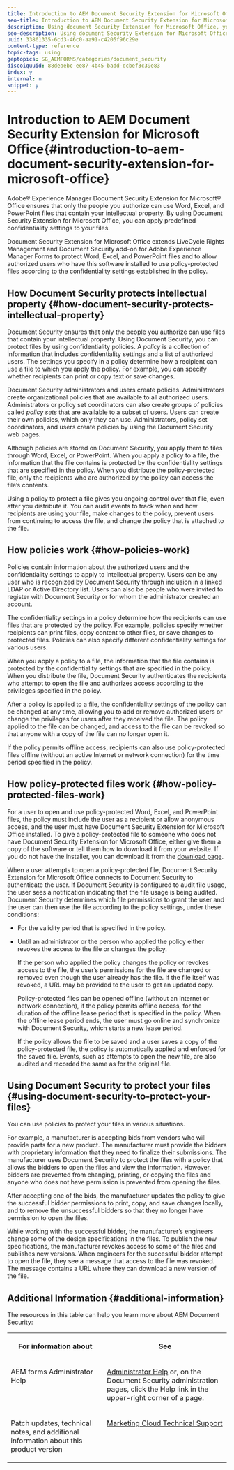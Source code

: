 ```yaml
---
title: Introduction to AEM Document Security Extension for Microsoft Office
seo-title: Introduction to AEM Document Security Extension for Microsoft Office
description: Using document Security Extension for Microsoft Office, you can apply predefined confidentiality settings to your Microsoft Office files. 
seo-description: Using document Security Extension for Microsoft Office, you can apply predefined confidentiality settings to your Microsoft Office files. 
uuid: 33861335-6cd3-46c0-aa91-c4205f96c29e
content-type: reference
topic-tags: using
geptopics: SG_AEMFORMS/categories/document_security
discoiquuid: 88deaebc-ee87-4b45-badd-dcbef3c39e83
index: y
internal: n
snippet: y
---
```


# Introduction to AEM Document Security Extension for Microsoft Office{#introduction-to-aem-document-security-extension-for-microsoft-office}

Adobe® Experience Manager Document Security Extension for Microsoft® Office ensures that only the people you authorize can use Word, Excel, and PowerPoint files that contain your intellectual property. By using Document Security Extension for Microsoft Office, you can apply predefined confidentiality settings to your files.

Document Security Extension for Microsoft Office extends LiveCycle Rights Management and Document Security add-on for Adobe Experience Manager Forms to protect Word, Excel, and PowerPoint files and to allow authorized users who have this software installed to use policy-protected files according to the confidentiality settings established in the policy.

## How Document Security protects intellectual property {#how-document-security-protects-intellectual-property}

Document Security ensures that only the people you authorize can use files that contain your intellectual property. Using Document Security, you can protect files by using confidentiality policies. A *policy* is a collection of information that includes confidentiality settings and a list of authorized users. The settings you specify in a policy determine how a recipient can use a file to which you apply the policy. For example, you can specify whether recipients can print or copy text or save changes.

Document Security administrators and users create policies. Administrators create organizational policies that are available to all authorized users. Administrators or policy set coordinators can also create groups of policies called *policy sets* that are available to a subset of users. Users can create their own policies, which only they can use. Administrators, policy set coordinators, and users create policies by using the Document Security web pages.

Although policies are stored on Document Security, you apply them to files through Word, Excel, or PowerPoint. When you apply a policy to a file, the information that the file contains is protected by the confidentiality settings that are specified in the policy. When you distribute the policy-protected file, only the recipients who are authorized by the policy can access the file’s contents.

Using a policy to protect a file gives you ongoing control over that file, even after you distribute it. You can audit events to track when and how recipients are using your file, make changes to the policy, prevent users from continuing to access the file, and change the policy that is attached to the file.

## How policies work {#how-policies-work}

Policies contain information about the authorized users and the confidentiality settings to apply to intellectual property. Users can be any user who is recognized by Document Security through inclusion in a linked LDAP or Active Directory list. Users can also be people who were invited to register with Document Security or for whom the administrator created an account.

The confidentiality settings in a policy determine how the recipients can use files that are protected by the policy. For example, policies specify whether recipients can print files, copy content to other files, or save changes to protected files. Policies can also specify different confidentiality settings for various users.

When you apply a policy to a file, the information that the file contains is protected by the confidentiality settings that are specified in the policy. When you distribute the file, Document Security authenticates the recipients who attempt to open the file and authorizes access according to the privileges specified in the policy.

After a policy is applied to a file, the confidentiality settings of the policy can be changed at any time, allowing you to add or remove authorized users or change the privileges for users after they received the file. The policy applied to the file can be changed, and access to the file can be revoked so that anyone with a copy of the file can no longer open it.

If the policy permits offline access, recipients can also use policy-protected files offline (without an active Internet or network connection) for the time period specified in the policy.

## How policy-protected files work {#how-policy-protected-files-work}

For a user to open and use policy-protected Word, Excel, and PowerPoint files, the policy must include the user as a recipient or allow anonymous access, and the user must have Document Security Extension for Microsoft Office installed. To give a policy-protected file to someone who does not have Document Security Extension for Microsoft Office, either give them a copy of the software or tell them how to download it from your website. If you do not have the installer, you can download it from the [download page](https://www.adobe.com/products/livecycle/rightsmanagement/extension/downloads.html).

When a user attempts to open a policy-protected file, Document Security Extension for Microsoft Office connects to Document Security to authenticate the user. If Document Security is configured to audit file usage, the user sees a notification indicating that the file usage is being audited. Document Security determines which file permissions to grant the user and the user can then use the file according to the policy settings, under these conditions:

* For the validity period that is specified in the policy. 
* Until an administrator or the person who applied the policy either revokes the access to the file or changes the policy.

  If the person who applied the policy changes the policy or revokes access to the file, the user’s permissions for the file are changed or removed even though the user already has the file. If the file itself was revoked, a URL may be provided to the user to get an updated copy.

  Policy-protected files can be opened offline (without an Internet or network connection), if the policy permits offline access, for the duration of the offline lease period that is specified in the policy. When the offline lease period ends, the user must go online and synchronize with Document Security, which starts a new lease period.

  If the policy allows the file to be saved and a user saves a copy of the policy-protected file, the policy is automatically applied and enforced for the saved file. Events, such as attempts to open the new file, are also audited and recorded the same as for the original file.

## Using Document Security to protect your files {#using-document-security-to-protect-your-files}

You can use policies to protect your files in various situations.

For example, a manufacturer is accepting bids from vendors who will provide parts for a new product. The manufacturer must provide the bidders with proprietary information that they need to finalize their submissions. The manufacturer uses Document Security to protect the files with a policy that allows the bidders to open the files and view the information. However, bidders are prevented from changing, printing, or copying the files and anyone who does not have permission is prevented from opening the files.

After accepting one of the bids, the manufacturer updates the policy to give the successful bidder permissions to print, copy, and save changes locally, and to remove the unsuccessful bidders so that they no longer have permission to open the files.

While working with the successful bidder, the manufacturer’s engineers change some of the design specifications in the files. To publish the new specifications, the manufacturer revokes access to some of the files and publishes new versions. When engineers for the successful bidder attempt to open the file, they see a message that access to the file was revoked. The message contains a URL where they can download a new version of the file.

## Additional Information {#additional-information}

The resources in this table can help you learn more about AEM Document Security: 

<table cellpadding="4" cellspacing="0"> 
 <tbody>
  <tr>
   <th class="cellrowborder" valign="top" width="NaN%"><p>For information about</p> </th> 
   <th class="cellrowborder" valign="top" width="NaN%"><p>See</p> </th> 
  </tr>
  <tr>
   <td class="cellrowborder" headers="d19e326 " valign="top" width="NaN%"><p>AEM forms Administrator Help</p> </td> 
   <td class="cellrowborder" headers="d19e329 " valign="top" width="NaN%"><p><a data-disable-query="false" href="http://www.adobe.com/go/learn_aemforms_admin_65">Administrator Help</a> or, on the Document Security administration pages, click the Help link in the upper-right corner of a page.</p> </td> 
  </tr>
  <tr>
   <td class="cellrowborder" headers="d19e326 " valign="top" width="NaN%"><p>Patch updates, technical notes, and additional information about this product version</p> </td> 
   <td class="cellrowborder" headers="d19e329 " valign="top" width="NaN%"><p><a href="https://helpx.adobe.com/marketing-cloud/contact-support.html">Marketing Cloud Technical Support</a></p> </td> 
  </tr>
 </tbody>
</table>


